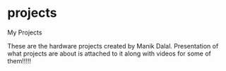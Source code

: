 # projects
My Projects



These are the hardware projects created by Manik Dalal.
Presentation of what projects are about is attached to it along with videos for some of them!!!!!
